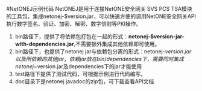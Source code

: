 #NetONEJ示例代码
NetONEJ是用于连接NetONE安全网关 SVS PCS TSA模块的工具包，集成netonej-$version.jar，可以快速方便的调用NetONE安全网关API执行数字签名、验证、加密、解密、数字信封等PKI操作。

1. bin路径下，提供了将依赖包打包在一起的形式：**netonej-$version-jar-with-dependencies.jar**,不需要额外集成其他依赖即可使用。
2. bin路径下，也提供了netonej jar与依赖包分离的形式：netonej-$version.jar以及所依赖的其他jar，依赖jar放在 bin/dependencies 下，需要同时集成netonej-$version.jar及dependencies下的jar才能使用
3. test路径下提供了测试代码，可根据示例进行代码编写。
4. doc目录下是netonej javadoc的zip包，可下载查看API文档
